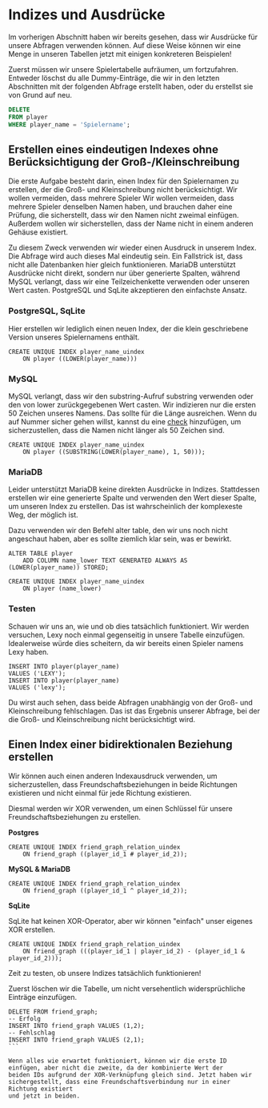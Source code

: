 # Indizes und Ausdrücke

Im vorherigen Abschnitt haben wir bereits gesehen, dass wir Ausdrücke für unsere Abfragen verwenden können. Auf diese Weise können wir eine Menge
in unseren Tabellen jetzt mit einigen konkreteren Beispielen!

Zuerst müssen wir unsere Spielertabelle aufräumen, um fortzufahren.
Entweder löschst du alle Dummy-Einträge, die wir in den letzten Abschnitten mit der folgenden Abfrage erstellt haben, oder du erstellst sie von Grund auf neu.

```sql
DELETE
FROM player
WHERE player_name = 'Spielername';
```

## Erstellen eines eindeutigen Indexes ohne Berücksichtigung der Groß-/Kleinschreibung

Die erste Aufgabe besteht darin, einen Index für den Spielernamen zu erstellen, der die Groß- und Kleinschreibung nicht berücksichtigt. Wir wollen vermeiden, dass mehrere Spieler
Wir wollen vermeiden, dass mehrere Spieler denselben Namen haben, und brauchen daher eine Prüfung, die sicherstellt, dass wir den Namen nicht zweimal einfügen. Außerdem wollen wir
sicherstellen, dass der Name nicht in einem anderen Gehäuse existiert.

Zu diesem Zweck verwenden wir wieder einen Ausdruck in unserem Index. Die Abfrage wird auch dieses Mal eindeutig sein. Ein Fallstrick
ist, dass nicht alle Datenbanken hier gleich funktionieren. MariaDB unterstützt Ausdrücke nicht direkt, sondern nur über
generierte Spalten, während MySQL verlangt, dass wir eine Teilzeichenkette verwenden oder unseren Wert casten. PostgreSQL und SqLite akzeptieren den
einfachste Ansatz.

### PostgreSQL, SqLite

Hier erstellen wir lediglich einen neuen Index, der die klein geschriebene Version unseres Spielernamens enthält.

```postgresql
CREATE UNIQUE INDEX player_name_uindex 
    ON player ((LOWER(player_name)))
```

### MySQL

MySQL verlangt, dass wir den substring-Aufruf substring verwenden oder den von lower zurückgegebenen Wert casten. Wir indizieren nur die
ersten 50 Zeichen unseres Namens. Das sollte für die Länge ausreichen. Wenn du auf Nummer sicher gehen willst, kannst du eine
[check](../data_consistency/checks.md) hinzufügen, um sicherzustellen, dass die Namen nicht länger als 50 Zeichen sind.

```mysql
CREATE UNIQUE INDEX player_name_uindex 
    ON player ((SUBSTRING(LOWER(player_name), 1, 50)));
```

### MariaDB

Leider unterstützt MariaDB keine direkten Ausdrücke in Indizes. Stattdessen erstellen wir eine generierte Spalte und verwenden den
Wert dieser Spalte, um unseren Index zu erstellen. Das ist wahrscheinlich der komplexeste Weg, der möglich ist.

Dazu verwenden wir den Befehl alter table, den wir uns noch nicht angeschaut haben, aber es sollte ziemlich klar sein, was er bewirkt.

```mariadb
ALTER TABLE player
    ADD COLUMN name_lower TEXT GENERATED ALWAYS AS (LOWER(player_name)) STORED;

CREATE UNIQUE INDEX player_name_uindex 
    ON player (name_lower)
```

### Testen

Schauen wir uns an, wie und ob dies tatsächlich funktioniert. Wir werden versuchen, Lexy noch einmal gegenseitig in unsere Tabelle einzufügen. Idealerweise würde dies
scheitern, da wir bereits einen Spieler namens Lexy haben.

```postgresql
INSERT INTO player(player_name)
VALUES ('LEXY');
INSERT INTO player(player_name)
VALUES ('lexy');
```

Du wirst auch sehen, dass beide Abfragen unabhängig von der Groß- und Kleinschreibung fehlschlagen. Das ist das Ergebnis unserer Abfrage, bei der die Groß- und Kleinschreibung nicht berücksichtigt wird.

## Einen Index einer bidirektionalen Beziehung erstellen

Wir können auch einen anderen Indexausdruck verwenden, um sicherzustellen, dass Freundschaftsbeziehungen in beide Richtungen existieren und nicht
einmal für jede Richtung existieren.

Diesmal werden wir XOR verwenden, um einen Schlüssel für unsere Freundschaftsbeziehungen zu erstellen.

**Postgres**

```postgresql
CREATE UNIQUE INDEX friend_graph_relation_uindex 
    ON friend_graph ((player_id_1 # player_id_2));
```

**MySQL & MariaDB**

```mysql
CREATE UNIQUE INDEX friend_graph_relation_uindex
    ON friend_graph ((player_id_1 ^ player_id_2));
```

**SqLite**

SqLite hat keinen XOR-Operator, aber wir können "einfach" unser eigenes XOR erstellen.

```sqlite
CREATE UNIQUE INDEX friend_graph_relation_uindex 
    ON friend_graph (((player_id_1 | player_id_2) - (player_id_1 & player_id_2)));
```

Zeit zu testen, ob unsere Indizes tatsächlich funktionieren!

Zuerst löschen wir die Tabelle, um nicht versehentlich widersprüchliche Einträge einzufügen.

````postgresql
DELETE FROM friend_graph;
-- Erfolg
INSERT INTO friend_graph VALUES (1,2);
-- Fehlschlag
INSERT INTO friend_graph VALUES (2,1);
```

Wenn alles wie erwartet funktioniert, können wir die erste ID einfügen, aber nicht die zweite, da der kombinierte Wert der 
beiden IDs aufgrund der XOR-Verknüpfung gleich sind. Jetzt haben wir sichergestellt, dass eine Freundschaftsverbindung nur in einer Richtung existiert 
und jetzt in beiden.

